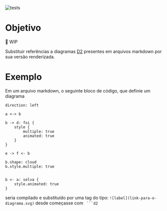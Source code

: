 ![tests](https://github.com/mcbianconi/m2d2/actions/workflows/test.yaml/badge.svg)


# Objetivo
:construction: WIP

Substituir referências a diagramas [D2](https://d2lang.com/) presentes em arquivos markdown
por sua versão renderizada.


# Exemplo
Em um arquivo markdown, o seguinte bloco de código, que definie um diagrama

```d2
direction: left

a <-> b

b -> d: foi {
    style {
        multiple: true
        animated: true
    }
}

e -> f <- b

b.shape: cloud
b.style.multiple: true


b <- a: selva {
    style.animated: true
}

```

seria compilado e substituído por uma tag do tipo: `![label](link-para-o-diagrama.svg)` desde começasse com ` ```d2`

